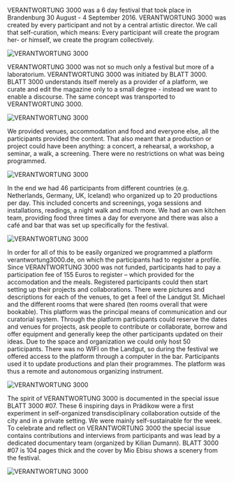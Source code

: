 VERANTWORTUNG 3000 was a 6 day festival that took place in Brandenburg 30 August - 4 September 2016. VERANTWORTUNG 3000 was created by every participant and not by a central artistic director. We call that self-curation, which means: Every participant will create the program her- or himself, we create the program collectively.

![VERANTWORTUNG 3000](/verantwortung3000/verantwortung3000-1.jpg)

VERANTWORTUNG 3000 was not so much only a festival but more of a laboratorium. VERANTWORTUNG 3000 was initiated by BLATT 3000. BLATT 3000 understands itself merely as a provider of a platform, we curate and edit the magazine only to a small degree - instead we want to enable a discourse. The same concept was transported to VERANTWORTUNG 3000.

![VERANTWORTUNG 3000](/verantwortung3000/verantwortung3000-2.jpg)

We provided venues, accommodation and food and everyone else, all the participants provided the content. That also meant that a production or project could have been anything: a concert, a rehearsal, a workshop, a seminar, a walk, a screening. There were no restrictions on what was being programmed.

![VERANTWORTUNG 3000](/verantwortung3000/verantwortung3000-3.jpg)

In the end we had 46 participants from different countries (e.g. Netherlands, Germany, UK, Iceland) who organized up to 20 productions per day. This included concerts and screenings, yoga sessions and installations, readings, a night walk and much more. We had an own kitchen team, providing food three times a day for everyone and there was also a café and bar that was set up specifically for the festival.

![VERANTWORTUNG 3000](/verantwortung3000/verantwortung3000-4.jpg)

In order for all of this to be easily organized we programmed a platform verantwortung3000.de, on which the participants had to register a profile. Since VERANTWORTUNG 3000 was not funded, participants had to pay a participation fee of 155 Euros to register – which provided for the accomodation and the meals. Registered participants could then start setting up their projects and collaborations. There were pictures and descriptions for each of the venues, to get a feel of the Landgut St. Michael and the different rooms that were shared (ten rooms overall that were bookable). This platform was the principal means of communication and our curatorial system. Through the platform participants could reserve the dates and venues for projects, ask people to contribute or collaborate, borrow and offer equipment and generally keep the other participants updated on their ideas. Due to the space and organization we could only host 50 participants. There was no WIFI on the Landgut, so during the festival we offered access to the platform through a computer in the bar. Participants used it to update productions and plan their programmes. The platform was thus a remote and autonomous organizing instrument.

![VERANTWORTUNG 3000](/verantwortung3000/verantwortung3000-5.jpg)

The spirit of VERANTWORTUNG 3000 is documented in the special issue BLATT 3000 #07. These 6 inspiring days in Prädikow were a first experiment in self-organized transdisciplinary collaboration outside of the city and in a private setting. We were mainly self-sustainable for the week. To celebrate and reflect on VERANTWORTUNG 3000 the special issue contains contributions and interviews from participants and was lead by a dedicated documentary team (organized by Kilian Dumann). BLATT 3000 #07 is 104 pages thick and the cover by Mio Ebisu shows a scenery from the festival.

![VERANTWORTUNG 3000](/verantwortung3000/verantwortung3000-6.jpg)
